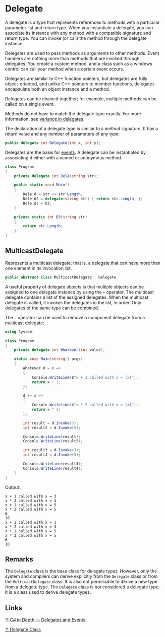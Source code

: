 # Delegate

A delegate is a type that represents references to methods with a particular parameter list and return type. When you instantiate a delegate, you can associate its instance with any method with a compatible signature and return type. You can invoke (or call) the method through the delegate instance.

Delegates are used to pass methods as arguments to other methods. Event handlers are nothing more than methods that are invoked through delegates. You create a custom method, and a class such as a windows control can call your method when a certain event occurs.

Delegates are similar to C++ function pointers, but delegates are fully object-oriented, and unlike C++ pointers to member functions, delegates encapsulate both an object instance and a method.

Delegates can be chained together; for example, multiple methods can be called on a single event.

Methods do not have to match the delegate type exactly. For more information, see [variance in delegates](../../../csharp/covariance%20and%20contravariance.md).

The declaration of a delegate type is similar to a method signature. It has a return value and any number of parameters of any type:

```csharp
public delegate int Delegate(int x, int y);
```

Delegates are the basis for [events](event.md). A delegate can be instantiated by associating it either with a named or anonymous method.

```csharp
class Program
{
    private delegate int Dele(string str);

    public static void Main()
    {
        Dele d = str => str.Length;
        Dele d2 = delegate(string str) { return str.Length; };
        Dele d3 = D3;
    }

    private static int D3(string str)
    {
        return str.Length;
    }
}
```

## MulticastDelegate

Represents a multicast delegate; that is, a delegate that can have more than one element in its invocation list.

```csharp
public abstract class MulticastDelegate : Delegate
```

A useful property of delegate objects is that multiple objects can be assigned to one delegate instance by using the `+` operator. The multicast delegate contains a list of the assigned delegates. When the multicast delegate is called, it invokes the delegates in the list, in order. Only delegates of the same type can be combined.

The `-` operator can be used to remove a component delegate from a multicast delegate:

```csharp
using System;

class Program
{
    private delegate int Whatever(int value);

    static void Main(string[] args)
    {
        Whatever d = x =>
        {
            Console.WriteLine($"x + 1 called with x = {x}");
            return x + 1;
        };

        d += x =>
        {
            Console.WriteLine($"x * 2 called with x = {x}");
            return x * 2;
        };

        int result = d.Invoke(3);
        int result2 = d.Invoke(5);

        Console.WriteLine(result);
        Console.WriteLine(result2);

        int result3 = d.Invoke(3);
        int result4 = d.Invoke(5);

        Console.WriteLine(result3);
        Console.WriteLine(result4);
    }
}
```

Output:

```output
x + 1 called with x = 3
x * 2 called with x = 3
x + 1 called with x = 5
x * 2 called with x = 5
6
10
x + 1 called with x = 3
x * 2 called with x = 3
x + 1 called with x = 5
x * 2 called with x = 5
6
10
```

## Remarks

The `Delegate` class is the base class for delegate types. However, only the system and compilers can derive explicitly from the `Delegate` class or from the `MulticastDelegate` class. It is also not permissible to derive a new type from a delegate type. The `Delegate` class is not considered a delegate type; it is a class used to derive delegate types.

## Links

[↑ C# in Depth — Delegates and Events](https://csharpindepth.com/Articles/Events)

[↑ Delegate Class](https://docs.microsoft.com/en-us/dotnet/api/system.delegate)
